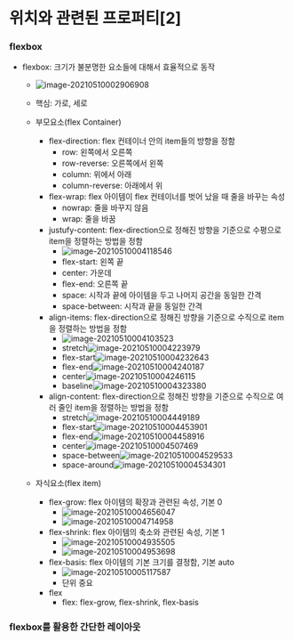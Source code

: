 # 위치와 관련된 프로퍼티[2]

### flexbox

+ flexbox: 크기가 불분명한 요소들에 대해서 효율적으로 동작

  + ![image-20210510002906908](C:\Users\안효준\AppData\Roaming\Typora\typora-user-images\image-20210510002906908.png)

  + 핵심: 가로, 세로

  + 부모요소(flex Container)
    + flex-direction: flex 컨테이너 안의 item들의 방향을 정함
      + row: 왼쪽에서 오른쪽
      + row-reverse: 오른쪽에서 왼쪽
      + column: 위에서 아래
      + column-reverse: 아래에서 위
    + flex-wrap: flex 아이템이 flex 컨테이너를 벗어 났을 때 줄을 바꾸는 속성
      + nowrap: 줄을 바꾸지 않음
      + wrap: 줄을 바꿈
    + justufy-content: flex-direction으로 정해진 방향을 기준으로 수평으로 item을 정렬하는 방법을 정함
      + ![image-20210510004118546](C:\Users\안효준\AppData\Roaming\Typora\typora-user-images\image-20210510004118546.png)
      + flex-start: 왼쪽 끝
      + center: 가운데
      + flex-end: 오른쪽 끝
      + space: 시작과 끝에 아이템을 두고 나머지 공간을 동일한 간격
      + space-between: 시작과 끝을 동일한 간격
    + align-items: flex-direction으로 정해진 방향을 기준으로 수직으로 item을 정렬하는 방법을 정함
      + ![image-20210510004103523](C:\Users\안효준\AppData\Roaming\Typora\typora-user-images\image-20210510004103523.png)
      + stretch![image-20210510004223979](C:\Users\안효준\AppData\Roaming\Typora\typora-user-images\image-20210510004223979.png)
      + flex-start![image-20210510004232643](C:\Users\안효준\AppData\Roaming\Typora\typora-user-images\image-20210510004232643.png)
      + flex-end![image-20210510004240187](C:\Users\안효준\AppData\Roaming\Typora\typora-user-images\image-20210510004240187.png)
      + center![image-20210510004246115](C:\Users\안효준\AppData\Roaming\Typora\typora-user-images\image-20210510004246115.png)
      + baseline![image-20210510004323380](C:\Users\안효준\AppData\Roaming\Typora\typora-user-images\image-20210510004323380.png)
    + align-content: flex-direction으로 정해진 방향을 기준으로 수직으로 여러 줄인 item을 정렬하는 방법을 정함
      + stretch![image-20210510004449189](C:\Users\안효준\AppData\Roaming\Typora\typora-user-images\image-20210510004449189.png)
      + flex-start![image-20210510004453901](C:\Users\안효준\AppData\Roaming\Typora\typora-user-images\image-20210510004453901.png)
      + flex-end![image-20210510004458916](C:\Users\안효준\AppData\Roaming\Typora\typora-user-images\image-20210510004458916.png)
      + center![image-20210510004507469](C:\Users\안효준\AppData\Roaming\Typora\typora-user-images\image-20210510004507469.png)
      + space-between![image-20210510004529533](C:\Users\안효준\AppData\Roaming\Typora\typora-user-images\image-20210510004529533.png)
      + space-around![image-20210510004534301](C:\Users\안효준\AppData\Roaming\Typora\typora-user-images\image-20210510004534301.png)
  + 자식요소(flex item)
    + flex-grow: flex 아이템의 확장과 관련된 속성, 기본 0
      + ![image-20210510004656047](C:\Users\안효준\AppData\Roaming\Typora\typora-user-images\image-20210510004656047.png)
      + ![image-20210510004714958](C:\Users\안효준\AppData\Roaming\Typora\typora-user-images\image-20210510004714958.png)
    + flex-shrink: flex 아이템의 축소와 관련된 속성, 기본 1
      + ![image-20210510004935505](C:\Users\안효준\AppData\Roaming\Typora\typora-user-images\image-20210510004935505.png)
      + ![image-20210510004953698](C:\Users\안효준\AppData\Roaming\Typora\typora-user-images\image-20210510004953698.png)
    + flex-basis: flex 아이템의 기본 크기를 결정함, 기본 auto
      + ![image-20210510005117587](C:\Users\안효준\AppData\Roaming\Typora\typora-user-images\image-20210510005117587.png)
      + 단위 중요
    + flex
      + flex: flex-grow, flex-shrink, flex-basis 



### flexbox를 활용한 간단한 레이아웃

